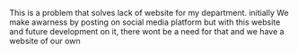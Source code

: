 This is a problem that solves lack of website for my department.
initially We make awarness by posting on social media platform
but with this website and future development on it, there wont be a need for that
and we have a website of our own
